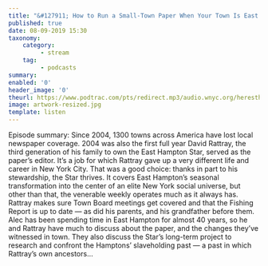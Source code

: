 ```yaml
---
title: "&#127911; How to Run a Small-Town Paper When Your Town Is East Hampton"
published: true
date: 08-09-2019 15:30
taxonomy:
    category:
         - stream
    tag:
         - podcasts
summary:
enabled: '0'
header_image: '0'
theurl: https://www.podtrac.com/pts/redirect.mp3/audio.wnyc.org/heresthething/heresthething082719_rattraypod.mp3
image: artwork-resized.jpg
template: listen
---
```

 
Episode summary: Since 2004, 1300 towns across America have lost local newspaper coverage. 2004 was also the first full year David Rattray, the third generation of his family to own the East Hampton Star, served as the paper’s editor. It’s a job for which Rattray gave up a very different life and career in New York City. That was a good choice: thanks in part to his stewardship, the Star thrives. It covers East Hampton’s seasonal transformation into the center of an elite New York social universe, but other than that, the venerable weekly operates much as it always has. Rattray makes sure Town Board meetings get covered and that the Fishing Report is up to date — as did his parents, and his grandfather before them. Alec has been spending time in East Hampton for almost 40 years, so he and Rattray have much to discuss about the paper, and the changes they’ve witnessed in town. They also discuss the Star’s long-term project to research and confront the Hamptons’ slaveholding past — a past in which Rattray’s own ancestors…
